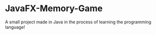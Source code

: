 # JavaFX-Memory-Game
A small project made in Java in the process of learning the programming language!
